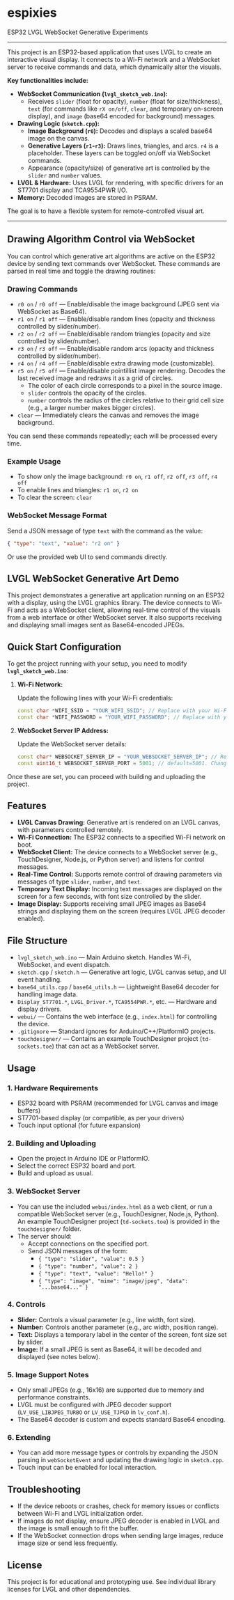 # espixies

ESP32 LVGL WebSocket Generative Experiments

---


This project is an ESP32-based application that uses LVGL to create an interactive visual display. It connects to a Wi-Fi network and a WebSocket server to receive commands and data, which dynamically alter the visuals.

**Key functionalities include:**

* **WebSocket Communication (`lvgl_sketch_web.ino`):**
  * Receives `slider` (float for opacity), `number` (float for size/thickness), `text` (for commands like `rX on/off`, `clear`, and temporary on-screen display), and `image` (base64 encoded for background) messages.
* **Drawing Logic (`sketch.cpp`):**
  * **Image Background (`r0`):** Decodes and displays a scaled base64 image on the canvas.
  * **Generative Layers (`r1`-`r3`):** Draws lines, triangles, and arcs. `r4` is a placeholder. These layers can be toggled on/off via WebSocket commands.
  * Appearance (opacity/size) of generative art is controlled by the `slider` and `number` values.
* **LVGL & Hardware:** Uses LVGL for rendering, with specific drivers for an ST7701 display and TCA9554PWR I/O.
* **Memory:** Decoded images are stored in PSRAM.

The goal is to have a flexible system for remote-controlled visual art.

---

## Drawing Algorithm Control via WebSocket

You can control which generative art algorithms are active on the ESP32 device by sending text commands over WebSocket. These commands are parsed in real time and toggle the drawing routines:

### Drawing Commands

* `r0 on` / `r0 off` — Enable/disable the image background (JPEG sent via WebSocket as Base64).
* `r1 on` / `r1 off` — Enable/disable random lines (opacity and thickness controlled by slider/number).
* `r2 on` / `r2 off` — Enable/disable random triangles (opacity and size controlled by slider/number).
* `r3 on` / `r3 off` — Enable/disable random arcs (opacity and thickness controlled by slider/number).
* `r4 on` / `r4 off` — Enable/disable extra drawing mode (customizable).
* `r5 on` / `r5 off` — Enable/disable pointillist image rendering. Decodes the last received image and redraws it as a grid of circles.
    *   The color of each circle corresponds to a pixel in the source image.
    *   `slider` controls the opacity of the circles.
    *   `number` controls the radius of the circles relative to their grid cell size (e.g., a larger number makes bigger circles).
* `clear` — Immediately clears the canvas and removes the image background.

You can send these commands repeatedly; each will be processed every time.

### Example Usage

* To show only the image background: `r0 on`, `r1 off`, `r2 off`, `r3 off`, `r4 off`
* To enable lines and triangles: `r1 on`, `r2 on`
* To clear the screen: `clear`

### WebSocket Message Format

Send a JSON message of type `text` with the command as the value:

```json
{ "type": "text", "value": "r2 on" }
```

Or use the provided web UI to send commands directly.

## LVGL WebSocket Generative Art Demo

This project demonstrates a generative art application running on an ESP32 with a display, using the LVGL graphics library. The device connects to Wi-Fi and acts as a WebSocket client, allowing real-time control of the visuals from a web interface or other WebSocket server. It also supports receiving and displaying small images sent as Base64-encoded JPEGs.

## Quick Start Configuration

To get the project running with your setup, you need to modify **`lvgl_sketch_web.ino`**:

1. **Wi-Fi Network:**

   Update the following lines with your Wi-Fi credentials:

   ```cpp
   const char *WIFI_SSID = "YOUR_WIFI_SSID"; // Replace with your Wi-Fi SSID
   const char *WIFI_PASSWORD = "YOUR_WIFI_PASSWORD"; // Replace with your Wi-Fi Password
   ```

2. **WebSocket Server IP Address:**

   Update the WebSocket server details:

   ```cpp
   const char* WEBSOCKET_SERVER_IP = "YOUR_WEBSOCKET_SERVER_IP"; // Replace with your server's IP address
   const uint16_t WEBSOCKET_SERVER_PORT = 5001; // default=5001. Change if needed to this matches your server's port 
   ```

Once these are set, you can proceed with building and uploading the project.

## Features

* **LVGL Canvas Drawing:** Generative art is rendered on an LVGL canvas, with parameters controlled remotely.
* **Wi-Fi Connection:** The ESP32 connects to a specified Wi-Fi network on boot.
* **WebSocket Client:** The device connects to a WebSocket server (e.g., TouchDesigner, Node.js, or Python server) and listens for control messages.
* **Real-Time Control:** Supports remote control of drawing parameters via messages of type `slider`, `number`, and `text`.
* **Temporary Text Display:** Incoming text messages are displayed on the screen for a few seconds, with font size controlled by the slider.
* **Image Display:** Supports receiving small JPEG images as Base64 strings and displaying them on the screen (requires LVGL JPEG decoder enabled).

## File Structure

* `lvgl_sketch_web.ino` — Main Arduino sketch. Handles Wi-Fi, WebSocket, and event dispatch.
* `sketch.cpp` / `sketch.h` — Generative art logic, LVGL canvas setup, and UI event handling.
* `base64_utils.cpp` / `base64_utils.h` — Lightweight Base64 decoder for handling image data.
* `Display_ST7701.*`, `LVGL_Driver.*`, `TCA9554PWR.*`, etc. — Hardware and display drivers.
* `webui/` — Contains the web interface (e.g., `index.html`) for controlling the device.
* `.gitignore` — Standard ignores for Arduino/C++/PlatformIO projects.
* `touchdesigner/` — Contains an example TouchDesigner project (`td-sockets.toe`) that can act as a WebSocket server.

## Usage

### 1. Hardware Requirements

* ESP32 board with PSRAM (recommended for LVGL canvas and image buffers)
* ST7701-based display (or compatible, as per your drivers)
* Touch input optional (for future expansion)

### 2. Building and Uploading

* Open the project in Arduino IDE or PlatformIO.
* Select the correct ESP32 board and port.
* Build and upload as usual.

### 3. WebSocket Server

* You can use the included `webui/index.html` as a web client, or run a compatible WebSocket server (e.g., TouchDesigner, Node.js, Python). An example TouchDesigner project (`td-sockets.toe`) is provided in the `touchdesigner/` folder.
* The server should:
  * Accept connections on the specified port.
  * Send JSON messages of the form:
    * `{ "type": "slider", "value": 0.5 }`
    * `{ "type": "number", "value": 2 }`
    * `{ "type": "text", "value": "Hello!" }`
    * `{ "type": "image", "mime": "image/jpeg", "data": "...base64..." }`

### 4. Controls

* **Slider:** Controls a visual parameter (e.g., line width, font size).
* **Number:** Controls another parameter (e.g., arc width, position range).
* **Text:** Displays a temporary label in the center of the screen, font size set by slider.
* **Image:** If a small JPEG is sent as Base64, it will be decoded and displayed (see notes below).

### 5. Image Support Notes

* Only small JPEGs (e.g., 16x16) are supported due to memory and performance constraints.
* LVGL must be configured with JPEG decoder support (`LV_USE_LIBJPEG_TURBO` or `LV_USE_TJPGD` in `lv_conf.h`).
* The Base64 decoder is custom and expects standard Base64 encoding.

### 6. Extending

* You can add more message types or controls by expanding the JSON parsing in `webSocketEvent` and updating the drawing logic in `sketch.cpp`.
* Touch input can be enabled for local interaction.

## Troubleshooting

* If the device reboots or crashes, check for memory issues or conflicts between Wi-Fi and LVGL initialization order.
* If images do not display, ensure JPEG decoder is enabled in LVGL and the image is small enough to fit the buffer.
* If the WebSocket connection drops when sending large images, reduce image size or send less frequently.

## License

This project is for educational and prototyping use. See individual library licenses for LVGL and other dependencies.

